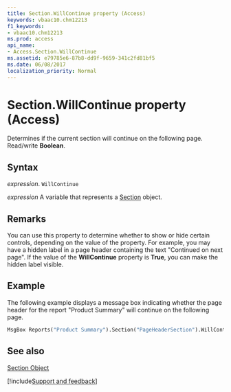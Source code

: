 ```yaml
---
title: Section.WillContinue property (Access)
keywords: vbaac10.chm12213
f1_keywords:
- vbaac10.chm12213
ms.prod: access
api_name:
- Access.Section.WillContinue
ms.assetid: e79785e6-87b8-dd9f-9659-341c2fd81bf5
ms.date: 06/08/2017
localization_priority: Normal
---
```



# Section.WillContinue property (Access)

Determines if the current section will continue on the following page. Read/write  **Boolean**.


## Syntax

_expression_. `WillContinue`

_expression_ A variable that represents a [Section](Access.Section.md) object.


## Remarks

You can use this property to determine whether to show or hide certain controls, depending on the value of the property. For example, you may have a hidden label in a page header containing the text "Continued on next page". If the value of the  **WillContinue** property is **True**, you can make the hidden label visible.


## Example

The following example displays a message box indicating whether the page header for the report "Product Summary" will continue on the following page.


```vb
MsgBox Reports("Product Summary").Section("PageHeaderSection").WillContinue
```


## See also


[Section Object](Access.Section.md)

[!include[Support and feedback](~/includes/feedback-boilerplate.md)]